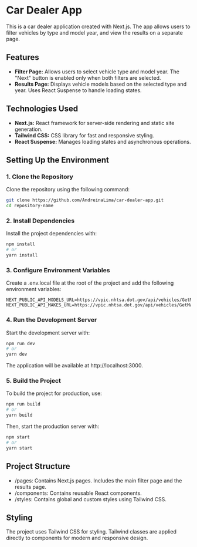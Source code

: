 # Car Dealer App

This is a car dealer application created with Next.js. The app allows users to filter vehicles by type and model year, and view the results on a separate page.

## Features

- **Filter Page:** Allows users to select vehicle type and model year. The "Next" button is enabled only when both filters are selected.
- **Results Page:** Displays vehicle models based on the selected type and year. Uses React Suspense to handle loading states.

## Technologies Used

- **Next.js:** React framework for server-side rendering and static site generation.
- **Tailwind CSS:** CSS library for fast and responsive styling.
- **React Suspense:** Manages loading states and asynchronous operations.

## Setting Up the Environment

### 1. Clone the Repository

Clone the repository using the following command:

```bash
git clone https://github.com/AndreinaLima/car-dealer-app.git
cd repository-name
```

### 2. Install Dependencies

Install the project dependencies with:

```bash
npm install
# or
yarn install
```

### 3. Configure Environment Variables

Create a .env.local file at the root of the project and add the following environment variables:

```plaintext
NEXT_PUBLIC_API_MODELS_URL=https://vpic.nhtsa.dot.gov/api/vehicles/GetModelsForMakeIdYear
NEXT_PUBLIC_API_MAKES_URL=https://vpic.nhtsa.dot.gov/api/vehicles/GetMakesForVehicleType/car
```

### 4. Run the Development Server

Start the development server with:

```bash
npm run dev
# or
yarn dev
```

The application will be available at http://localhost:3000.

### 5. Build the Project

To build the project for production, use:

```bash
npm run build
# or
yarn build
```

Then, start the production server with:

```bash
npm start
# or
yarn start
```

## Project Structure

- /pages: Contains Next.js pages. Includes the main filter page and the results page.
- /components: Contains reusable React components.
- /styles: Contains global and custom styles using Tailwind CSS.

## Styling

The project uses Tailwind CSS for styling. Tailwind classes are applied directly to components for modern and responsive design.

